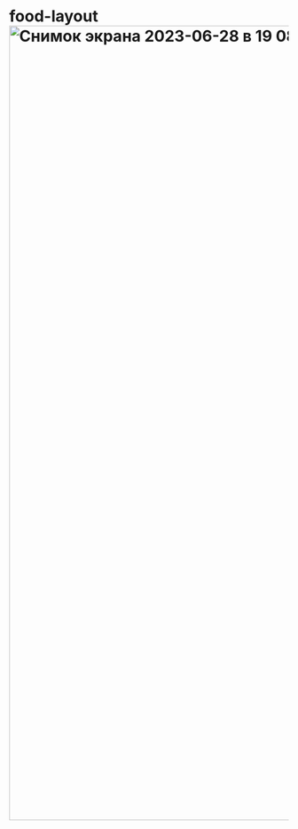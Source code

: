# food-layout<img width="1434" alt="Снимок экрана 2023-06-28 в 19 08 06" src="https://github.com/Dariafable/food-layout/assets/79958338/c2f11c89-6251-4327-90bb-8c605698cc6f">
